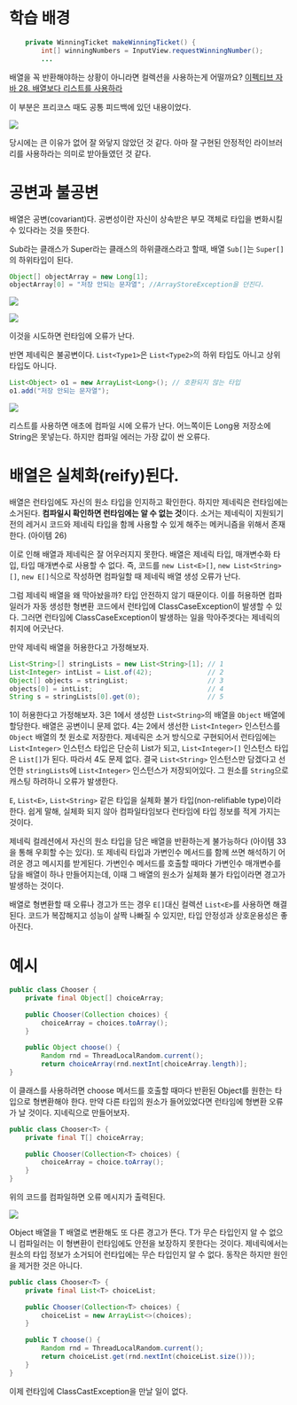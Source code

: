 # 학습 배경
``` java
    private WinningTicket makeWinningTicket() {
        int[] winningNumbers = InputView.requestWinningNumber();
        ...
```
>
배열을 꼭 반환해야하는 상황이 아니라면 컬렉션을 사용하는게 어떨까요?
[이펙티브 자바 28. 배열보다 리스트를 사용하라](https://rok93.tistory.com/entry/%EC%95%84%EC%9D%B4%ED%85%9C-28-%EB%B0%B0%EC%97%B4%EB%B3%B4%EB%8B%A4-%EB%A6%AC%EC%8A%A4%ED%8A%B8%EB%A5%BC-%EC%82%AC%EC%9A%A9%ED%95%98%EB%9D%BC)

이 부분은 프리코스 때도 공통 피드백에 있던 내용이었다.

![](https://images.velog.io/images/injoon2019/post/f11425d1-a609-4ad0-afa4-f8575660af8f/image.png)

당시에는 큰 이유가 없어 잘 와닿지 않았던 것 같다. 아마 잘 구현된 안정적인 라이브러리를 사용하라는 의미로 받아들였던 것 같다.

# 공변과 불공변
배열은 공변(covariant)다. 공변성이란 자신이 상속받은 부모 객체로 타입을 변화시킬 수 있다라는 것을 뜻한다.

Sub라는 클래스가 Super라는 클래스의 하위클래스라고 할때, 배열 `Sub[]`는 `Super[]`의 하위타입이 된다.

``` java
Object[] objectArray = new Long[1];
objectArray[0] = "저장 안되는 문자열"; //ArrayStoreException을 던진다.
```
![](https://images.velog.io/images/injoon2019/post/9ef6796a-88be-4481-9ee8-221def4e7540/image.png)

![](https://images.velog.io/images/injoon2019/post/72a553e6-f497-4032-aee2-448c53a5e92a/image.png)

이것을 시도하면 런타임에 오류가 난다.

반면 제네릭은 불공변이다. `List<Type1>`은 `List<Type2>`의 하위 타입도 아니고 상위 타입도 아니다.

``` java
List<Object> o1 = new ArrayList<Long>(); // 호환되지 않는 타입
o1.add("저장 안되는 문자열");
```

![](https://images.velog.io/images/injoon2019/post/86f8885a-de45-4d65-be5e-bc2e3e010b1a/image.png)


리스트를 사용하면 애초에 컴파일 시에 오류가 난다.
어느쪽이든 Long용 저장소에 String은 못넣는다. 하지만 컴파일 에러는 가장 값이 싼 오류다.

# 배열은 실체화(reify)된다.
배열은 런타임에도 자신의 원소 타입을 인지하고 확인한다. 하지만 제네릭은 런타임에는 소거된다. **컴파일시 확인하면 런타임에는 알 수 없는 것**이다. 소거는 제네릭이 지원되기 전의 레거시 코드와 제네릭 타입을 함께 사용할 수 있게 해주는 메커니즘을 위해서 존재한다. (아이템 26)

이로 인해 배열과 제네릭은 잘 어우러지지 못한다. 배열은 제네릭 타입, 매개변수화 타입, 타입 매개변수로 사용할 수 없다. 즉, 코드를 `new List<E>[]`, `new List<String>[]`, `new E[]`식으로 작성하면 컴파일할 때 제네릭 배열 생성 오류가 난다.

그럼 제네릭 배열을 왜 막아놨을까? 타입 안전하지 않기 때문이다. 이를 허용하면 컴파일러가 자동 생성한 형변환 코드에서 런타입에 ClassCaseException이 발생할 수 있다. 그러면 런타임에 ClassCaseException이 발생하는 일을 막아주겟다는 제네릭의 취지에 어긋난다.

만약 제네릭 배열을 허용한다고 가정해보자.
``` java
List<String>[] stringLists = new List<String>[1]; // 1
List<Integer> intList = List.of(42);	          // 2
Object[] objects = stringList;	                  // 3
objects[0] = intList;                             // 4
String s = stringLists[0].get(0);                 // 5
```
1이 허용한다고 가정해보자. 3은 1에서 생성한 `List<String>`의 배열을 `Object` 배열에 할당한다. 배열은 공변이니 문제 없다. 4는 2에서 생선한 `List<Integer>` 인스턴스를 `Object` 배열의 첫 원소로 저장한다. 제네릭은 소거 방식으로 구현되어서 런타임에는 `List<Integer>` 인스턴스 타입은 단순히 List가 되고, `List<Integer>[]` 인스턴스 타입은 `List[]`가 된다. 따라서 4도 문제 없다. 결국 `List<String>` 인스턴스만 담겠다고 선언한 `stringLists`에 `List<Integer>` 인스턴스가 저장되어있다. 그 원소를 `String`으로 캐스팅 하려하니 오류가 발생한다.


`E`, `List<E>`, `List<String>` 같은 타입을 실체화 불가 타입(non-relifiable type)이라 한다. 쉽게 말해, 실체화 되지 않아 컴파일타임보다 런타임에 타입 정보를 적게 가지는 것이다.

제네릭 컬레션에서 자신의 원소 타입을 담은 배열을 반환하는게 불가능하다 (아이템 33을 통해 우회할 수는 있다). 
또 제네릭 타입과 가변인수 메서드를 함께 쓰면 해석하기 어려운 경고 메시지를 받게된다. 가변인수 메서드를 호출할 때마다 가변인수 매개변수를 담을 배열이 하나 만들어지는데, 이때 그 배열의 원소가 실체화 불가 타입이라면 경고가 발생하는 것이다.

배열로 형변환할 때 오류나 경고가 뜨는 경우 `E[]`대신 컬렉션 `List<E>`를 사용하면 해결된다. 코드가 복잡해지고 성능이 살짝 나빠질 수 있지만, 타입 안정성과 상호운용성은 좋아진다.

# 예시
``` java
public class Chooser {
    private final Object[] choiceArray;
    
    public Chooser(Collection choices) {
        choiceArray = choices.toArray();
    }
    
    public Object choose() {
        Random rnd = ThreadLocalRandom.current();
        return choiceArray(rnd.nextInt[choiceArray.length)];
}
```
이 클래스를 사용하려면 choose 메서드를 호출할 때마다 반환된 Object를 원한는 타입으로 형변환해야 한다. 만약 다른 타입의 원소가 들어있었다면 런타임에 형변환 오류가 날 것이다. 지네릭으로 만들어보자.

``` java
public class Chooser<T> {
    private final T[] choiceArray;
    
    public Chooser(Collection<T> choices) {
        choiceArray = choice.toArray();
    }
}
```
위의 코드를 컴파일하면 오류 메시지가 출력된다.

![](https://images.velog.io/images/injoon2019/post/b5a6729a-c09d-4a9f-90e5-670490c05c50/image.png)

Object 배열을 T 배열로 변환해도 또 다른 경고가 뜬다. T가 무슨 타입인지 알 수 없으니 컴파일러는 이 형변환이 런타임에도 안전을 보장하지 못한다는 것이다. 제네릭에서는 원소의 타입 정보가 소거되어 런타입에는 무슨 타입인지 알 수 없다. 동작은 하지만 원인을 제거한 것은 아니다.

``` java
public class Chooser<T> {
    private final List<T> choiceList;
    
    public Chooser(Collection<T> choices) {
        choiceList = new ArrayList<>(choices);
    }
    
    public T choose() {
        Random rnd = ThreadLocalRandom.current();
        return choiceList.get(rnd.nextInt(choiceList.size()));
    }
}
```
이제 런타임에 ClassCastException을 만날 일이 없다.
